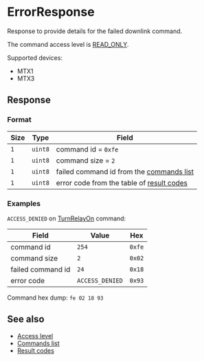 # ErrorResponse

Response to provide details for the failed downlink command.

The command access level is [READ_ONLY](../basics.md#command-access-level).

Supported devices:
- MTX1
- MTX3


## Response

### Format

| Size | Type    | Field                                                            |
| ---- | ------- | ---------------------------------------------------------------- |
| `1`  | `uint8` | command id = `0xfe`                                              |
| `1`  | `uint8` | command size = `2`                                               |
| `1`  | `uint8` | failed command id from the [commands list](./readme.md#commands) |
| `1`  | `uint8` | error code from the table of [result codes](../result-codes.md)  |

### Examples

`ACCESS_DENIED` on [TurnRelayOn](./TurnRelayOn.md) command:

| Field             | Value           | Hex    |
| ----------------- | --------------- | ------ |
| command id        | `254`           | `0xfe` |
| command size      | `2`             | `0x02` |
| failed command id | `24`            | `0x18` |
| error code        | `ACCESS_DENIED` | `0x93` |

Command hex dump: `fe 02 18 93`


## See also

* [Access level](../basics.md#command-access-level)
* [Commands list](./readme.md#commands)
* [Result codes](../result-codes.md)
